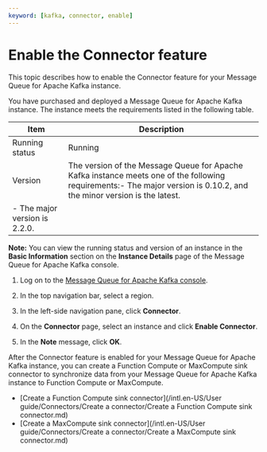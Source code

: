 ```yaml
---
keyword: [kafka, connector, enable]
---
```


# Enable the Connector feature

This topic describes how to enable the Connector feature for your Message Queue for Apache Kafka instance.

You have purchased and deployed a Message Queue for Apache Kafka instance. The instance meets the requirements listed in the following table.

|Item|Description|
|----|-----------|
|Running status|Running|
|Version|The version of the Message Queue for Apache Kafka instance meets one of the following requirements:-   The major version is 0.10.2, and the minor version is the latest.
-   The major version is 2.2.0. |

**Note:** You can view the running status and version of an instance in the **Basic Information** section on the **Instance Details** page of the Message Queue for Apache Kafka console.

1.  Log on to the [Message Queue for Apache Kafka console](https://kafka.console.aliyun.com/?spm=a2c4g.11186623.2.22.6bf72638IfKzDm).

2.  In the top navigation bar, select a region.

3.  In the left-side navigation pane, click **Connector**.

4.  On the **Connector** page, select an instance and click **Enable Connector**.

5.  In the **Note** message, click **OK**.


After the Connector feature is enabled for your Message Queue for Apache Kafka instance, you can create a Function Compute or MaxCompute sink connector to synchronize data from your Message Queue for Apache Kafka instance to Function Compute or MaxCompute.

-   [Create a Function Compute sink connector](/intl.en-US/User guide/Connectors/Create a connector/Create a Function Compute sink connector.md)
-   [Create a MaxCompute sink connector](/intl.en-US/User guide/Connectors/Create a connector/Create a MaxCompute sink connector.md)

